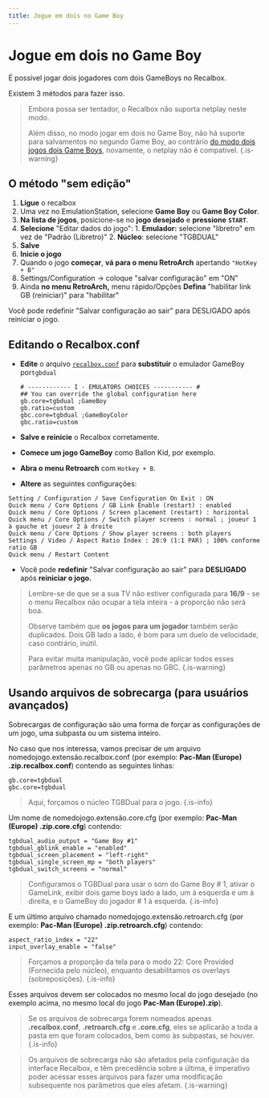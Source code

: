 ```yaml
---
title: Jogue em dois no Game Boy
---
```


# Jogue em dois no Game Boy

É possível jogar dois jogadores com dois GameBoys no Recalbox.

Existem 3 métodos para fazer isso.


>Embora possa ser tentador, o Recalbox não suporta netplay neste modo.
>
>Além disso, no modo jogar em dois no Game Boy, não há suporte para salvamentos no segundo Game Boy, ao contrário [do modo dois jogos dois Game Boys](https://recalbox.gitbook.io/tutorials/v/portugues/jogos/consoles/game-boy/jogue-em-dois-no-game-boy/jogue-dois-jogos-diferentes-no-modo-gamelink), novamente, o netplay não é compatível.
{.is-warning}

## O método "sem edição" <a id="o-metodo-sem-edicao"></a>

1. **Ligue** o recalbox
2. Uma vez no EmulationStation, selecione **Game Boy** ou **Game Boy Color**.
3. **Na lista de jogos**, posicione-se no **jogo desejado** e **pressione** **`START`**.
4. **Selecione** "Editar dados do jogo": 1. **Emulador:** selecione "libretro" em vez de "Padrão \(Libretro\)" 2. **Núcleo**: selecione "TGBDUAL"
5. **Salve**
6. **Inicie o jogo**
7. Quando o jogo **começar**, **vá para o menu RetroArch** apertando `"HotKey + B"`
8. Settings/Configuration -&gt; coloque "salvar configuração" em "ON"
9. Ainda **no menu RetroArch,** menu rápido/Opções **Defina** "habilitar link GB \(reiniciar\)" para "habilitar"

Você pode redefinir "Salvar configuração ao sair" para DESLIGADO após reiniciar o jogo.

## Editando o Recalbox.conf <a id="editando-o-recalbox-conf"></a>

* **Edite** o arquivo [`recalbox.conf`](/v/portugues/manual-basico/primeiras-nocoes/o-arquivo-recalbox.conf) para **substituir** o emulador GameBoy por`tgbdual`

  ```text
  # ------------ I - EMULATORS CHOICES ----------- #
  ## You can override the global configuration here
  gb.core=tgbdual ;GameBoy
  gb.ratio=custom
  gbc.core=tgbdual ;GameBoyColor
  gbc.ratio=custom
  ```

* **Salve e reinicie** o Recalbox corretamente.
* **Comece um jogo GameBoy** como Ballon Kid, por exemplo.
* **Abra o menu Retroarch** com `Hotkey + B`.
* **Altere** as seguintes configurações:

```text
Setting / Configuration / Save Configuration On Exit : ON
Quick menu / Core Options / GB Link Enable (restart) : enabled
Quick menu / Core Options / Screen placement (restart) : horizontal
Quick menu / Core Options / Switch player screens : normal ; joueur 1 à gauche et joueur 2 à droite
Quick menu / Core Options / Show player screens : both players
Settings / Video / Aspect Ratio Index : 20:9 (1:1 PAR) ; 100% conforme ratio GB
Quick menu / Restart Content
```

* Você pode **redefinir** "Salvar configuração ao sair" para **DESLIGADO** após **reiniciar o jogo.**


>Lembre-se de que se a sua TV não estiver configurada para **16/9** - se o menu Recalbox não ocupar a tela inteira - a proporção não será boa.
>
>Observe também que **os jogos para um jogador** também serão duplicados. Dois GB lado a lado, é bom para um duelo de velocidade, caso contrário, inútil.
>
>Para evitar muita manipulação, você pode aplicar todos esses parâmetros apenas no GB ou apenas no GBC.
{.is-warning}

## Usando arquivos de sobrecarga \(para usuários avançados\) <a id="usando-arquivos-de-sobrecarga-para-usuarios-avancados"></a>

Sobrecargas de configuração são uma forma de forçar as configurações de um jogo, uma subpasta ou um sistema inteiro.

No caso que nos interessa, vamos precisar de um arquivo nomedojogo.extensão.recalbox.conf \(por exemplo: **Pac-Man \(Europe\) .zip.recalbox.conf**\) contendo as seguintes linhas:

```text
gb.core=tgbdual
gbc.core=tgbdual
```


>Aqui, forçamos o núcleo TGBDual para o jogo.
{.is-info}

Um nome de nomedojogo.extensão.core.cfg \(por exemplo: **Pac-Man \(Europe\) .zip.core.cfg**\) contendo:

```text
tgbdual_audio_output = "Game Boy #1"
tgbdual_gblink_enable = "enabled"
tgbdual_screen_placement = "left-right"
tgbdual_single_screen_mp = "both players"
tgbdual_switch_screens = "normal"
```


>Configuramos o TGBDual para usar o som do Game Boy \# 1, ativar o GameLink, exibir dois game boys lado a lado, um à esquerda e um à direita, e o GameBoy do jogador \# 1 à esquerda.
{.is-info}

E um último arquivo chamado nomedojogo.extensão.retroarch.cfg \(por exemplo: **Pac-Man \(Europe\) .zip.retroarch.cfg**\) contendo:

```text
aspect_ratio_index = "22"
input_overlay_enable = "false"
```


>Forçamos a proporção da tela para o modo 22: Core Provided \(Fornecida pelo núcleo\), enquanto desabilitamos os overlays \(sobreposições\).
{.is-info}

Esses arquivos devem ser colocados no mesmo local do jogo desejado \(no exemplo acima, no mesmo local do jogo **Pac-Man \(Europe\).zip**\).


>Se os arquivos de sobrecarga forem nomeados apenas **.recalbox.conf**, **.retroarch.cfg** e **.core.cfg**, eles se aplicarão a toda a pasta em que foram colocados, bem como às subpastas, se houver.
{.is-info}


>Os arquivos de sobrecarga não são afetados pela configuração da interface Recalbox, e têm precedência sobre a última, é imperativo poder acessar esses arquivos para fazer uma modificação subsequente nos parâmetros que eles afetam.
{.is-warning}

